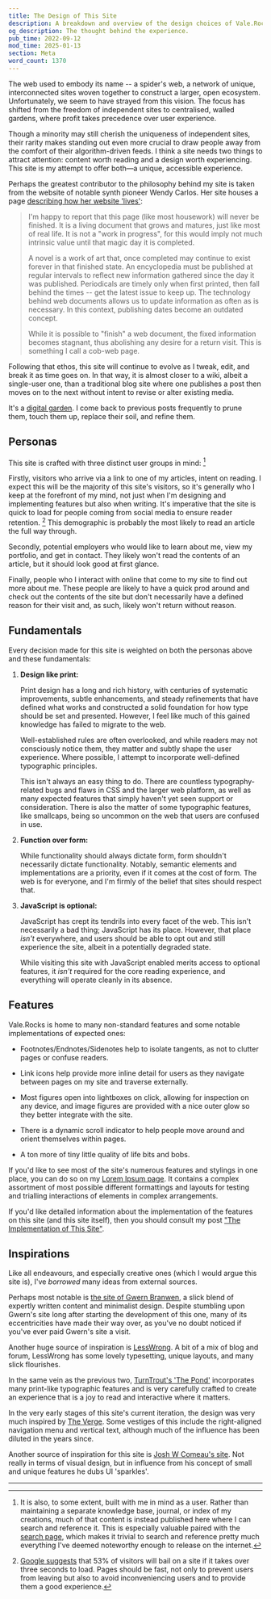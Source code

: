 ```yaml
---
title: The Design of This Site
description: A breakdown and overview of the design choices of Vale.Rocks, as well as its influences and brief touchings on the site's philosophy.
og_description: The thought behind the experience.
pub_time: 2022-09-12
mod_time: 2025-01-13
section: Meta
word_count: 1370
---
```


The web used to embody its name -- a spider's web, a network of unique, interconnected sites woven together to construct a larger, open ecosystem. Unfortunately, we seem to have strayed from this vision. The focus has shifted from the freedom of independent sites to centralised, walled gardens, where profit takes precedence over user experience.

Though a minority may still cherish the uniqueness of independent sites, their rarity makes standing out even more crucial to draw people away from the comfort of their algorithm-driven feeds. I think a site needs two things to attract attention: content worth reading and a design worth experiencing. This site is my attempt to offer both—a unique, accessible experience.

Perhaps the greatest contributor to the philosophy behind my site is taken from the website of notable synth pioneer Wendy Carlos. Her site houses a page [describing how her website 'lives'](https://www.wendycarlos.com/live.html):

> I'm happy to report that this page (like most housework) will never be finished. It is a living document that grows and matures, just like most of real life. It is not a "work in progress", for this would imply not much intrinsic value until that magic day it is completed.
>
> A novel is a work of art that, once completed may continue to exist forever in that finished state. An encyclopedia must be published at regular intervals to reflect new information gathered since the day it was published. Periodicals are timely only when first printed, then fall behind the times -- get the latest issue to keep up. The technology behind web documents allows us to update information as often as is necessary. In this context, publishing dates become an outdated concept.
>
> While it is possible to "finish" a web document, the fixed information becomes stagnant, thus abolishing any desire for a return visit. This is something I call a cob-web page.

Following that ethos, this site will continue to evolve as I tweak, edit, and break it as time goes on. In that way, it is almost closer to a wiki, albeit a single-user one, than a traditional blog site where one publishes a post then moves on to the next without intent to revise or alter existing media.

It's a [digital garden](https://maggieappleton.com/garden-history). I come back to previous posts frequently to prune them, touch them up, replace their soil, and refine them.

## Personas

This site is crafted with three distinct user groups in mind: [^1]

Firstly, visitors who arrive via a link to one of my articles, intent on reading. I expect this will be the majority of this site's visitors, so it's generally who I keep at the forefront of my mind, not just when I'm designing and implementing features but also when writing. It's imperative that the site is quick to load for people coming from social media to ensure reader retention. [^2] This demographic is probably the most likely to read an article the full way through.

Secondly, potential employers who would like to learn about me, view my portfolio, and get in contact. They likely won't read the contents of an article, but it should look good at first glance.

Finally, people who I interact with online that come to my site to find out more about me. These people are likely to have a quick prod around and check out the contents of the site but don't necessarily have a defined reason for their visit and, as such, likely won't return without reason.

## Fundamentals

Every decision made for this site is weighted on both the personas above and these fundamentals:

1. **Design like print:**

   Print design has a long and rich history, with centuries of systematic improvements, subtle enhancements, and steady refinements that have defined what works and constructed a solid foundation for how type should be set and presented. However, I feel like much of this gained knowledge has failed to migrate to the web.

   Well-established rules are often overlooked, and while readers may not consciously notice them, they matter and subtly shape the user experience. Where possible, I attempt to incorporate well-defined typographic principles.

   This isn't always an easy thing to do. There are countless typography-related bugs and flaws in CSS and the larger web platform, as well as many expected features that simply haven't yet seen support or consideration. There is also the matter of some typographic features, like smallcaps, being so uncommon on the web that users are confused in use.

2. **Function over form:**

   While functionality should always dictate form, form shouldn't necessarily dictate functionality. Notably, semantic elements and implementations are a priority, even if it comes at the cost of form. The web is for everyone, and I'm firmly of the belief that sites should respect that.

3. **JavaScript is optional:**

   JavaScript has crept its tendrils into every facet of the web. This isn't necessarily a bad thing; JavaScript has its place. However, that place _isn't_ everywhere, and users should be able to opt out and still experience the site, albeit in a potentially degraded state.

   While visiting this site with JavaScript enabled merits access to optional features, it _isn't_ required for the core reading experience, and everything will operate cleanly in its absence.

## Features

Vale.Rocks is home to many non-standard features and some notable implementations of expected ones:

- Footnotes/Endnotes/Sidenotes help to isolate tangents, as not to clutter pages or confuse readers.

- Link icons help provide more inline detail for users as they navigate between pages on my site and traverse externally.

- Most figures open into lightboxes on click, allowing for inspection on any device, and image figures are provided with a nice outer glow so they better integrate with the site.

- There is a dynamic scroll indicator to help people move around and orient themselves within pages.

- A ton more of tiny little quality of life bits and bobs.

If you'd like to see most of the site's numerous features and stylings in one place, you can do so on my [Lorem Ipsum page](/posts/lorem-ipsum). It contains a complex assortment of most possible different formattings and layouts for testing and trialling interactions of elements in complex arrangements.

If you'd like detailed information about the implementation of the features on this site (and this site itself), then you should consult my post ["The Implementation of This Site"](/posts/the-implementation-of-this-site).

## Inspirations

Like all endeavours, and especially creative ones (which I would argue this site is), I've _borrowed_ many ideas from external sources.

Perhaps most notable is [the site of Gwern Branwen](https://gwern.net), a slick blend of expertly written content and minimalist design. Despite stumbling upon Gwern's site long after starting the development of this one, many of its eccentricities have made their way over, as you've no doubt noticed if you've ever paid Gwern's site a visit.

Another huge source of inspiration is [LessWrong](https://www.lesswrong.com). A bit of a mix of blog and forum, LessWrong has some lovely typesetting, unique layouts, and many slick flourishes.

In the same vein as the previous two, [TurnTrout's 'The Pond'](https://turntrout.com) incorporates many print-like typographic features and is very carefully crafted to create an experience that is a joy to read and interactive where it matters.

In the very early stages of this site's current iteration, the design was very much inspired by [The Verge](https://www.theverge.com). Some vestiges of this include the right-aligned navigation menu and vertical text, although much of the influence has been diluted in the years since.

Another source of inspiration for this site is [Josh W Comeau's site](https://www.joshwcomeau.com). Not really in terms of visual design, but in influence from his concept of small and unique features he dubs UI 'sparkles'.

---

[^1]: It is also, to some extent, built with me in mind as a user. Rather than maintaining a separate knowledge base, journal, or index of my creations, much of that content is instead published here where I can search and reference it. This is especially valuable paired with the [search page](/search), which makes it trivial to search and reference pretty much everything I've deemed noteworthy enough to release on the internet.
[^2]: [Google suggests](https://www.thinkwithgoogle.com/intl/en-emea/marketing-strategies/app-and-mobile/mobile-page-speed-new-industry-benchmarks) that 53% of visitors will bail on a site if it takes over three seconds to load. Pages should be fast, not only to prevent users from leaving but also to avoid inconveniencing users and to provide them a good experience.
